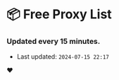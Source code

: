 # :package: Free Proxy List
### Updated every 15 minutes.

- Last updated: `2024-07-15 22:17`

:heart:
